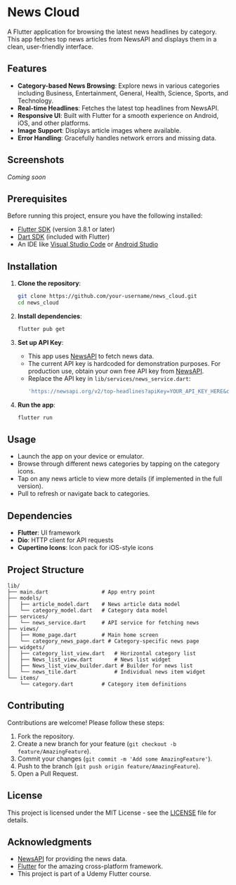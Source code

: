 # News Cloud

A Flutter application for browsing the latest news headlines by category. This app fetches top news articles from NewsAPI and displays them in a clean, user-friendly interface.

## Features

- **Category-based News Browsing**: Explore news in various categories including Business, Entertainment, General, Health, Science, Sports, and Technology.
- **Real-time Headlines**: Fetches the latest top headlines from NewsAPI.
- **Responsive UI**: Built with Flutter for a smooth experience on Android, iOS, and other platforms.
- **Image Support**: Displays article images where available.
- **Error Handling**: Gracefully handles network errors and missing data.

## Screenshots

<!-- Add screenshots here -->
*Coming soon*

## Prerequisites

Before running this project, ensure you have the following installed:

- [Flutter SDK](https://flutter.dev/docs/get-started/install) (version 3.8.1 or later)
- [Dart SDK](https://dart.dev/get-dart) (included with Flutter)
- An IDE like [Visual Studio Code](https://code.visualstudio.com/) or [Android Studio](https://developer.android.com/studio)

## Installation

1. **Clone the repository**:
   ```bash
   git clone https://github.com/your-username/news_cloud.git
   cd news_cloud
   ```

2. **Install dependencies**:
   ```bash
   flutter pub get
   ```

3. **Set up API Key**:
   - This app uses [NewsAPI](https://newsapi.org/) to fetch news data.
   - The current API key is hardcoded for demonstration purposes. For production use, obtain your own free API key from [NewsAPI](https://newsapi.org/register).
   - Replace the API key in `lib/services/news_service.dart`:
     ```dart
     'https://newsapi.org/v2/top-headlines?apiKey=YOUR_API_KEY_HERE&category=$category'
     ```

4. **Run the app**:
   ```bash
   flutter run
   ```

## Usage

- Launch the app on your device or emulator.
- Browse through different news categories by tapping on the category icons.
- Tap on any news article to view more details (if implemented in the full version).
- Pull to refresh or navigate back to categories.

## Dependencies

- **Flutter**: UI framework
- **Dio**: HTTP client for API requests
- **Cupertino Icons**: Icon pack for iOS-style icons

## Project Structure

```
lib/
├── main.dart                 # App entry point
├── models/
│   ├── article_model.dart    # News article data model
│   └── category_model.dart   # Category data model
├── services/
│   └── news_service.dart     # API service for fetching news
├── views/
│   ├── Home_page.dart        # Main home screen
│   └── category_news_page.dart # Category-specific news page
├── widgets/
│   ├── category_list_view.dart   # Horizontal category list
│   ├── News_list_view.dart       # News list widget
│   ├── News_list_view_builder.dart # Builder for news list
│   └── news_tile.dart            # Individual news item widget
└── items/
    └── category.dart         # Category item definitions
```

## Contributing

Contributions are welcome! Please follow these steps:

1. Fork the repository.
2. Create a new branch for your feature (`git checkout -b feature/AmazingFeature`).
3. Commit your changes (`git commit -m 'Add some AmazingFeature'`).
4. Push to the branch (`git push origin feature/AmazingFeature`).
5. Open a Pull Request.

## License

This project is licensed under the MIT License - see the [LICENSE](LICENSE) file for details.

## Acknowledgments

- [NewsAPI](https://newsapi.org/) for providing the news data.
- [Flutter](https://flutter.dev/) for the amazing cross-platform framework.
- This project is part of a Udemy Flutter course.
